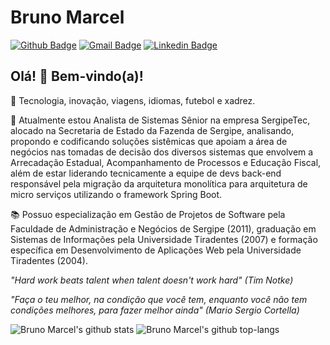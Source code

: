 # Bruno Marcel

[![Github Badge](https://img.shields.io/badge/-Github-000?style=flat-square&logo=Github&logoColor=white&link=https://github.com/bmnsouza)](https://github.com/bmnsouza)
[![Gmail Badge](https://img.shields.io/badge/-Gmail-c14438?style=flat-square&logo=Gmail&logoColor=white&link=mailto:bmnsouza@gmail.com)](mailto:bmnsouza@gmail.com)
[![Linkedin Badge](https://img.shields.io/badge/-LinkedIn-blue?style=flat-square&logo=Linkedin&logoColor=white&link=https://www.linkedin.com/in/bmnsouza/)](https://www.linkedin.com/in/bmnsouza/)

## Olá! 👋 Bem-vindo(a)!

💙 Tecnologia, inovação, viagens, idiomas, futebol e xadrez.

💼 Atualmente estou Analista de Sistemas Sênior na empresa SergipeTec, alocado na Secretaria de Estado da Fazenda de Sergipe, analisando, propondo e codificando soluções sistêmicas que apoiam a área de negócios nas tomadas de decisão dos diversos sistemas que envolvem a Arrecadação Estadual, Acompanhamento de Processos e Educação Fiscal, além de estar liderando tecnicamente a equipe de devs back-end responsável pela migração da arquitetura monolítica para arquitetura de micro serviços utilizando o framework Spring Boot.

📚 Possuo especialização em Gestão de Projetos de Software pela Faculdade de Administração e Negócios de Sergipe (2011), graduação em Sistemas de Informações pela Universidade Tiradentes (2007) e formação específica em Desenvolvimento de Aplicações Web pela Universidade Tiradentes (2004).

_"Hard work beats talent when talent doesn't work hard" (Tim Notke)_

_"Faça o teu melhor, na condição que você tem, enquanto você não tem condições melhores, para fazer melhor ainda" (Mario Sergio Cortella)_

![Bruno Marcel's github stats](https://github-readme-stats.vercel.app/api?username=bmnsouza&show_icons=true&theme=dracula)
![Bruno Marcel's github top-langs](https://github-readme-stats.vercel.app/api/top-langs/?username=bmnsouza&layout=compact&theme=dracula)
